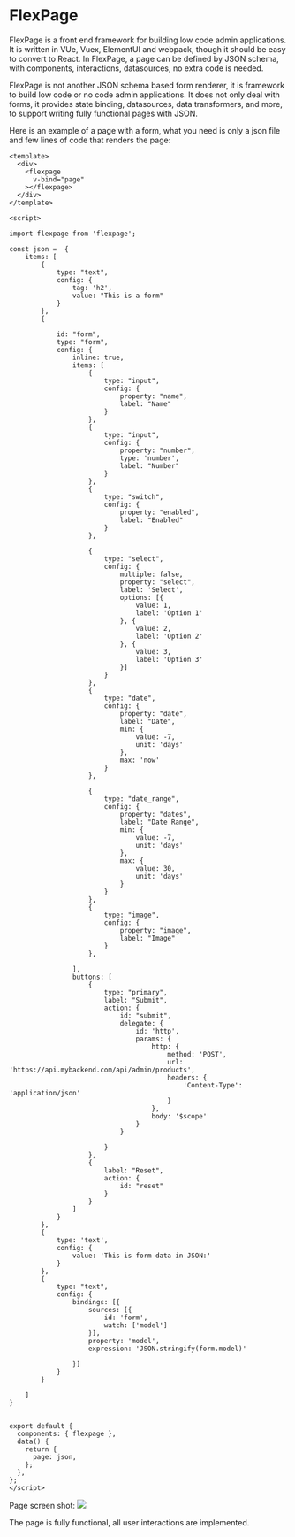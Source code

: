 # FlexPage

FlexPage is a front end framework for building low code admin applications. It is written in VUe, Vuex, ElementUI and webpack, though it should be easy to convert to React. In FlexPage, a page can be defined by JSON schema, with components, interactions, datasources, no extra code is needed. 

FlexPage is not another JSON schema based form renderer, it is framework to build low code or no code admin applications. It does not only deal with forms, it provides state binding, datasources, data transformers, and more, to support writing fully functional pages with JSON. 

Here is an example of a page with a form, what you need is only a json file and few lines of code that renders the page:

```
<template>
  <div>
    <flexpage
      v-bind="page"
    ></flexpage>
  </div>
</template>

<script>

import flexpage from 'flexpage';

const json =  {
    items: [
        {
            type: "text",
            config: {
                tag: 'h2',
                value: "This is a form"
            }
        },
        {

            id: "form",
            type: "form",
            config: {
                inline: true,
                items: [
                    {
                        type: "input",
                        config: {
                            property: "name",
                            label: "Name"
                        }
                    },
                    {
                        type: "input",
                        config: {
                            property: "number",
                            type: 'number',
                            label: "Number"
                        }
                    },
                    {
                        type: "switch",
                        config: {
                            property: "enabled",
                            label: "Enabled"
                        }
                    },

                    {
                        type: "select",
                        config: {
                            multiple: false,
                            property: "select",
                            label: 'Select',
                            options: [{
                                value: 1,
                                label: 'Option 1'
                            }, {
                                value: 2,
                                label: 'Option 2'
                            }, {
                                value: 3,
                                label: 'Option 3'
                            }]
                        }
                    },
                    {
                        type: "date",
                        config: {
                            property: "date",
                            label: "Date",
                            min: {
                                value: -7,
                                unit: 'days'
                            },
                            max: 'now'
                        }
                    },

                    {
                        type: "date_range",
                        config: {
                            property: "dates",
                            label: "Date Range",
                            min: {
                                value: -7,
                                unit: 'days'
                            },
                            max: {
                                value: 30,
                                unit: 'days'
                            }
                        }
                    },
                    {
                        type: "image",
                        config: {
                            property: "image",
                            label: "Image"
                        }
                    },

                ],
                buttons: [
                    {
                        type: "primary",
                        label: "Submit",
                        action: {
                            id: "submit",
                            delegate: {
                                id: 'http',
                                params: {
                                    http: {
                                        method: 'POST',
                                        url: 'https://api.mybackend.com/api/admin/products',
                                        headers: {
                                            'Content-Type': 'application/json'
                                        }
                                    },
                                    body: '$scope'
                                }
                            }

                        }
                    },
                    {
                        label: "Reset",
                        action: {
                            id: "reset"
                        }
                    }
                ]
            }
        },
        {
            type: 'text',
            config: {
                value: 'This is form data in JSON:'
            }
        },
        {
            type: "text",
            config: {
                bindings: [{
                    sources: [{
                        id: 'form',
                        watch: ['model']
                    }],
                    property: 'model',
                    expression: 'JSON.stringify(form.model)'

                }]
            }
        }

    ]
}


export default {
  components: { flexpage },
  data() {
    return {
      page: json,
    };
  },
};
</script>
```

Page screen shot:
![](https://blog.renqilai.com/content/images/2021/02/1.PNG)

The page is fully functional, all user interactions are implemented. 

